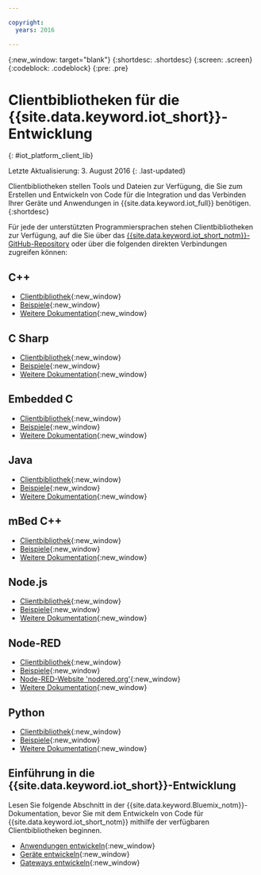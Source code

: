 ```yaml
---

copyright:
  years: 2016

---
```


{:new_window: target="blank"}
{:shortdesc: .shortdesc}
{:screen: .screen}
{:codeblock: .codeblock}
{:pre: .pre}

# Clientbibliotheken für die {{site.data.keyword.iot_short}}-Entwicklung
{: #iot_platform_client_lib}

Letzte Aktualisierung: 3. August 2016
{: .last-updated}

Clientbibliotheken stellen Tools und Dateien zur Verfügung, die Sie zum Erstellen und Entwickeln von Code für die Integration und das Verbinden Ihrer Geräte und Anwendungen in {{site.data.keyword.iot_full}} benötigen.
{:shortdesc}

Für jede der unterstützten Programmiersprachen stehen Clientbibliotheken zur Verfügung, auf die Sie über das [{{site.data.keyword.iot_short_notm}}-GitHub-Repository](https://github.com/ibm-watson-iot) oder über die folgenden direkten Verbindungen zugreifen können:

## C++

- [Clientbibliothek](https://github.com/ibm-watson-iot/iot-cpp){:new_window}
- [Beispiele](https://github.com/ibm-watson-iot/iot-cpp/tree/master/samples){:new_window}
- [Weitere Dokumentation](https://github.com/ibm-watson-iot/iot-cpp/blob/master/README.md){:new_window}

## C Sharp
- [Clientbibliothek](https://github.com/ibm-watson-iot/iot-csharp){:new_window}
- [Beispiele](https://github.com/ibm-watson-iot/iot-csharp/tree/master/sample){:new_window}
- [Weitere Dokumentation](https://github.com/ibm-watson-iot/iot-csharp/blob/master/README.md){:new_window}

## Embedded C

- [Clientbibliothek](https://github.com/ibm-watson-iot/iot-embeddedc){:new_window}
- [Beispiele](https://github.com/ibm-watson-iot/iot-embeddedc/tree/master/samples){:new_window}
- [Weitere Dokumentation](https://github.com/ibm-watson-iot/iot-embeddedc/blob/master/README.md){:new_window}


## Java
- [Clientbibliothek](https://github.com/ibm-watson-iot/iot-java){:new_window}
- [Beispiele](https://github.com/ibm-watson-iot/iot-java#samples){:new_window}
- [Weitere Dokumentation](https://github.com/ibm-watson-iot/iot-java/blob/master/README.md){:new_window}

## mBed C++

- [Clientbibliothek](https://developer.mbed.org/teams/IBM_IoT/code/IBMIoTF/){:new_window}
- [Beispiele](https://developer.mbed.org/teams/IBM_IoT/code/IBMIoTClientLibrarySample/){:new_window}
- [Weitere Dokumentation](http://iotf.readthedocs.io/en/latest/devices/libraries/mbedcpp.html){:new_window}

## Node.js
- [Clientbibliothek](https://github.com/ibm-watson-iot/iot-nodejs){:new_window}
- [Beispiele](https://github.com/ibm-watson-iot/iot-nodejs/tree/master/samples){:new_window}
- [Weitere Dokumentation](https://github.com/ibm-watson-iot/iot-nodejs/blob/master/README.md){:new_window}

## Node-RED
- [Clientbibliothek](https://github.com/ibm-watson-iot/iot-nodered){:new_window}
- [Beispiele](https://github.com/ibm-watson-iot/iot-nodered/tree/master/samples/rpi){:new_window}
- [Node-RED-Website 'nodered.org'](http://nodered.org/){:new_window}
- [Weitere Dokumentation](https://github.com/ibm-watson-iot/iot-nodered/blob/master/README.md){:new_window}

## Python
- [Clientbibliothek](https://github.com/ibm-watson-iot/iot-python){:new_window}
- [Beispiele](https://github.com/ibm-watson-iot/iot-python/tree/master/samples){:new_window}
- [Weitere Dokumentation](https://github.com/ibm-watson-iot/iot-python/blob/master/README.rst){:new_window}

## Einführung in die {{site.data.keyword.iot_short}}-Entwicklung

Lesen Sie folgende Abschnitt in der {{site.data.keyword.Bluemix_notm}}-Dokumentation, bevor Sie mit dem Entwickeln von Code für {{site.data.keyword.iot_short_notm}} mithilfe der verfügbaren Clientbibliotheken beginnen.

- [Anwendungen entwickeln](applications/api.html){:new_window}
- [Geräte entwickeln](devices/api.html){:new_window}
- [Gateways entwickeln](gateways/mqtt.html){:new_window}
